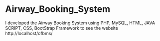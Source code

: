 # Airway_Booking_System
I developed the Airway Booking System using PHP, MySQL, HTML, JAVA SCRIPT, CSS, BootStrap Framework to see the website http://localhost/ofbms/
